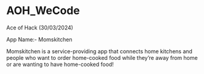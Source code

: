 # AOH_WeCode
Ace of Hack (30/03/2024)

App Name:- Momskitchen

Momskitchen is a service-providing app that connects home kitchens and people who want to order home-cooked food while they’re away from home or are wanting to have home-cooked food!
